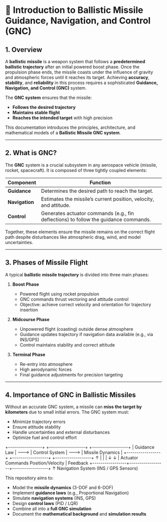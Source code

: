 # 🧭 Introduction to Ballistic Missile Guidance, Navigation, and Control (GNC)

## 1. Overview

A **ballistic missile** is a weapon system that follows a **predetermined ballistic trajectory** after an initial powered boost phase. Once the propulsion phase ends, the missile coasts under the influence of gravity and atmospheric forces until it reaches its target. Achieving **accuracy**, **stability**, and **reliability** in this process requires a sophisticated **Guidance, Navigation, and Control (GNC)** system.

The **GNC system** ensures that the missile:
- **Follows the desired trajectory**
- **Maintains stable flight**
- **Reaches the intended target** with high precision

This documentation introduces the principles, architecture, and mathematical models of a **Ballistic Missile GNC system**.

---

## 2. What is GNC?

The **GNC** system is a crucial subsystem in any aerospace vehicle (missile, rocket, spacecraft). It is composed of three tightly coupled elements:

| Component | Function |
|-----------|-----------|
| **Guidance** | Determines the desired path to reach the target. |
| **Navigation** | Estimates the missile’s current position, velocity, and attitude. |
| **Control** | Generates actuator commands (e.g., fin deflections) to follow the guidance commands. |

Together, these elements ensure the missile remains on the correct flight path despite disturbances like atmospheric drag, wind, and model uncertainties.

---

## 3. Phases of Missile Flight

A typical **ballistic missile trajectory** is divided into three main phases:

1. **Boost Phase**  
   - Powered flight using rocket propulsion  
   - GNC commands thrust vectoring and attitude control  
   - Objective: achieve correct velocity and orientation for trajectory insertion

2. **Midcourse Phase**  
   - Unpowered flight (coasting) outside dense atmosphere  
   - Guidance updates trajectory if navigation data available (e.g., via INS/GPS)  
   - Control maintains stability and correct attitude

3. **Terminal Phase**  
   - Re-entry into atmosphere  
   - High aerodynamic forces  
   - Final guidance adjustments for precision targeting

---
## 4. Importance of GNC in Ballistic Missiles

Without an accurate GNC system, a missile can **miss the target by kilometers** due to small initial errors. The GNC system must:
- Minimize trajectory errors
- Ensure attitude stability
- Handle uncertainties and external disturbances
- Optimize fuel and control effort


+-----------------+ +------------------+ +------------------+
| Guidance Law | ---> | Control System | ---> | Missile Dynamics |
+-----------------+ +------------------+ +------------------+
↑ | |
| ↓ ↓
| Actuator Commands Position/Velocity
| Feedback
+-----------------+------------------+------------------+
↑
Navigation System
(INS / GPS Sensors)



This repository aims to:

- Model the **missile dynamics** (3-DOF and 6-DOF)
- Implement **guidance laws** (e.g., Proportional Navigation)
- Simulate **navigation systems** (INS, GPS)
- Design **control laws** (PID / LQR)
- Combine all into a **full GNC simulation**
- Document the **mathematical background** and **simulation results**